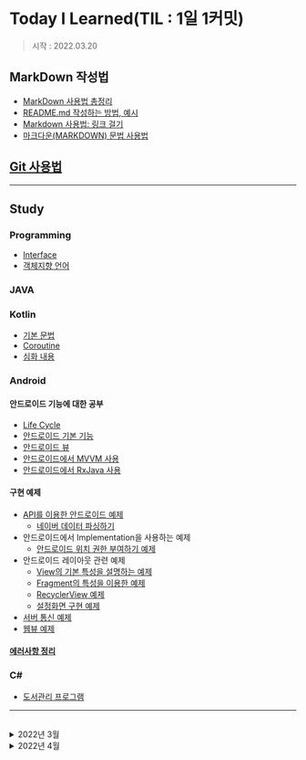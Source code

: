 # Today I Learned(TIL : 1일 1커밋)

> 시작 : 2022.03.20

## MarkDown 작성법
+ [MarkDown 사용법 총정리](https://heropy.blog/2017/09/30/markdown/)
+ [README.md 작성하는 방법, 예시](https://m.blog.naver.com/jooeun0502/221956294941)
+ [Markdown 사용법: 링크 걸기](https://velog.io/@dblee/%EA%B9%83%ED%97%88%EB%B8%8CMarkdown-%EC%82%AC%EC%9A%A9%EB%B2%95-%EB%A7%81%ED%81%AC-%EA%B1%B8%EA%B8%B0)
+ [마크다운(MARKDOWN) 문법 사용법](https://eungbean.github.io/2018/06/11/How-to-use-markdown/)

## [Git 사용법](./git/git.md)

- - -

## **Study**

### **Programming**
* [Interface](./programming/interface.md)
* [객체지향 언어](./programming/object-orientation-language.md)

### **JAVA**

### **Kotlin**
* [기본 문법](./kotlin/kotlin-basic.md)
* [Coroutine](./kotlin/kotlin-coroutine.md)
* [심화 내용](./kotlin/kotlin-study.md)

### **Android**
#### 안드로이드 기능에 대한 공부
* [Life Cycle](./android/android-study/android-lifecycle-study.md)
* [안드로이드 기본 기능](./android/android-study/android-basic-function-study.md)
* [안드로이드 뷰](./android/android-study/android-view-basic-study.md)
* [안드로이드에서 MVVM 사용](./android/android-study/android-mvvm-study.md)
* [안드로이드에서 RxJava 사용](./android/android-study/android-rxjava-study.md)
#### 구현 예제
* [API를 이용한 안드로이드 예제](./android/sample-source/android-api/android-api-sample.md)
    * [네이버 데이터 파싱하기](./android/sample-source/android-api/naver-shopping-api.md)
* 안드로이드에서 Implementation을 사용하는 예제
    * [안드로이드 위치 권한 부여하기 예제](./android/sample-source/android-impl/android-permission-sample.md)
* 안드로이드 레이아웃 관련 예제
    * [View의 기본 특성을 설명하는 예제](./android/sample-source/android-layout/android-view-basic-sample.md)
    * [Fragment의 특성을 이용한 예제](./android/sample-source/android-layout/android-fragment-sample.md)
    * [RecyclerView 예제](./android/sample-source/android-layout/android-recyclerview-sample.md)
    * [설정화면 구현 예제](./android/sample-source/android-layout/android-settingview-sample.md)
* [서버 통신 예제](./android/sample-source/android-server/android-server-study.md)
* [웹뷰 예제](./android/sample-source/android-webview/android-webview-study.md)
#### [에러사항 정리](./android/error/android-error.md)

### **C#**
* [도서관리 프로그램](./c%23/book-m-p/book-management-program.md)

- - -

<br>

<details>
<summary>2022년 3월</summary>

* 03/28
    * Source에서 Color에 Alpha값 넣기
* 03/29
    * Kotlin - Deligation

</details>

<details>
<summary>2022년 4월</summary>

* 04/05
    * typealias VS inline class
    * android xml : tools란?
* 04/13
    * TIL 구조 변경
    * notifyDataChanged() 종류
* 04/19
    * Android TextView Ellipsize
* 04/20
    * 참조

</details>

<br>